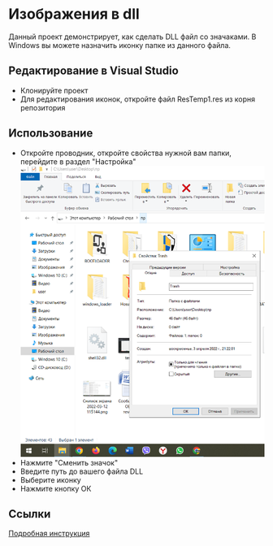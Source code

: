 # Изображения в dll
Данный проект демонстрирует, как сделать DLL файл со значаками. В Windows вы можете назначить иконку папке из данного файла.
## Редактирование в Visual Studio
+ Клонируйте проект
+ Для редактирования иконок, откройте файл ResTemp1.res из корня репозитория
## Использование
+ Откройте проводник, откройте свойства нужной вам папки, перейдите в раздел "Настройка"
![Скриншот](/screenshot-1.png "Свойства")
+ Нажмите "Сменить значок"
+ Введите путь до вашего файла DLL
+ Выберите иконку
+ Нажмите кнопку ОК
## Ссылки
[Подробная инструкция](http://developer.alexanderklimov.ru/dotnet/articles/iconlibrary.php)
